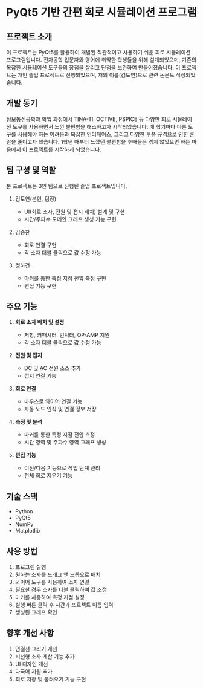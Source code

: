 # PyQt5 기반 간편 회로 시뮬레이션 프로그램

## 프로젝트 소개

이 프로젝트는 PyQt5를 활용하여 개발된 직관적이고 사용하기 쉬운 회로 시뮬레이션 프로그램입니다. 전자공학 입문자와 영어에 취약한 학생들을 위해 설계되었으며, 기존의 복잡한 시뮬레이션 도구들의 장점을 살리고 단점을 보완하여 만들어졌습니다. 이 프로젝트는 개인 졸업 프로젝트로 진행되었으며, 저의 이름(김도연)으로 관련 논문도 작성되었습니다.

## 개발 동기

정보통신공학과 학업 과정에서 TINA-TI, OCTIVE, PSPICE 등 다양한 회로 시뮬레이션 도구를 사용하면서 느낀 불편함을 해소하고자 시작되었습니다. 매 학기마다 다른 도구를 사용해야 하는 어려움과 복잡한 인터페이스, 그리고 다양한 부품 규격으로 인한 혼란을 줄이고자 했습니다. 1학년 때부터 느꼈던 불편함을 후배들은 겪지 않았으면 하는 마음에서 이 프로젝트를 시작하게 되었습니다.

## 팀 구성 및 역할

본 프로젝트는 3인 팀으로 진행된 졸업 프로젝트입니다.

1. 김도연(본인, 팀장)
   - UI(회로 소자, 전원 및 접지 배치) 설계 및 구현
   - 시간/주파수 도메인 그래프 생성 기능 구현

3. 김승찬
   - 회로 연결 구현
   - 각 소자 더블 클릭으로 값 수정 가능

4. 정하건
   - 마커를 통한 특정 지점 전압 측정 구현
   - 편집 기능 구현
     
## 주요 기능

1. **회로 소자 배치 및 설정**
   - 저항, 커패시터, 인덕터, OP-AMP 지원
   - 각 소자 더블 클릭으로 값 수정 가능

2. **전원 및 접지**
   - DC 및 AC 전원 소스 추가
   - 접지 연결 기능

3. **회로 연결**
   - 마우스로 와이어 연결 기능
   - 자동 노드 인식 및 연결 정보 저장

4. **측정 및 분석**
   - 마커를 통한 특정 지점 전압 측정
   - 시간 영역 및 주파수 영역 그래프 생성

5. **편집 기능**
   - 이전/다음 기능으로 작업 단계 관리
   - 전체 회로 지우기 기능

## 기술 스택

- Python
- PyQt5
- NumPy
- Matplotlib

## 사용 방법

1. 프로그램 실행
2. 원하는 소자를 드래그 앤 드롭으로 배치
3. 와이어 도구를 사용하여 소자 연결
4. 필요한 경우 소자를 더블 클릭하여 값 조정
5. 마커를 사용하여 측정 지점 설정
6. 실행 버튼 클릭 후 시간과 프로젝트 이름 입력
7. 생성된 그래프 확인

## 향후 개선 사항

1. 연결선 그리기 개선
2. 비선형 소자 계산 기능 추가
3. UI 디자인 개선
4. 다국어 지원 추가
5. 회로 저장 및 불러오기 기능 구현

